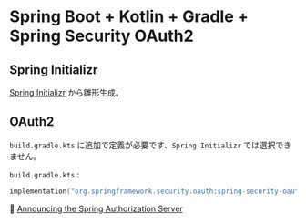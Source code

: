 # Spring Boot + Kotlin + Gradle + Spring Security OAuth2

## Spring Initializr

[Spring Initializr](https://start.spring.io/) から雛形生成。  
 

## OAuth2

``build.gradle.kts`` に追加で定義が必要です、``Spring Initializr`` では選択できません。   


``build.gradle.kts`` :    

```kotlin
implementation("org.springframework.security.oauth:spring-security-oauth2:2.5.0.RELEASE")
```

:link: [Announcing the Spring Authorization Server](https://spring.io/blog/2020/04/15/announcing-the-spring-authorization-server)  

